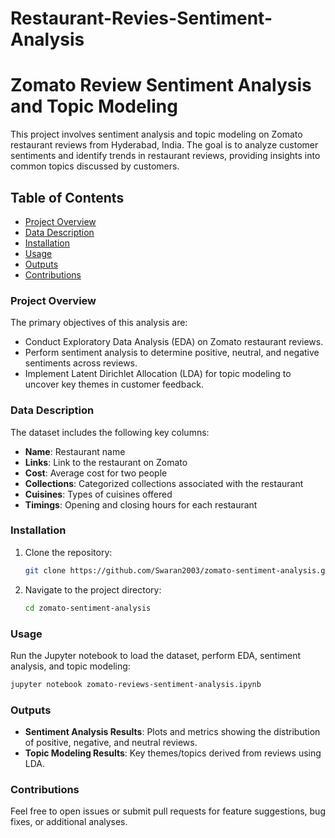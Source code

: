 # Restaurant-Revies-Sentiment-Analysis

# Zomato Review Sentiment Analysis and Topic Modeling

This project involves sentiment analysis and topic modeling on Zomato restaurant reviews from Hyderabad, India. The goal is to analyze customer sentiments and identify trends in restaurant reviews, providing insights into common topics discussed by customers.

## Table of Contents
- [Project Overview](#project-overview)
- [Data Description](#data-description)
- [Installation](#installation)
- [Usage](#usage)
- [Outputs](#outputs)
- [Contributions](#contributions)

### Project Overview
The primary objectives of this analysis are:
- Conduct Exploratory Data Analysis (EDA) on Zomato restaurant reviews.
- Perform sentiment analysis to determine positive, neutral, and negative sentiments across reviews.
- Implement Latent Dirichlet Allocation (LDA) for topic modeling to uncover key themes in customer feedback.

### Data Description
The dataset includes the following key columns:
- **Name**: Restaurant name
- **Links**: Link to the restaurant on Zomato
- **Cost**: Average cost for two people
- **Collections**: Categorized collections associated with the restaurant
- **Cuisines**: Types of cuisines offered
- **Timings**: Opening and closing hours for each restaurant

### Installation
1. Clone the repository:
   ```bash
   git clone https://github.com/Swaran2003/zomato-sentiment-analysis.git
   ```
2. Navigate to the project directory:
   ```bash
   cd zomato-sentiment-analysis
   ```


### Usage
Run the Jupyter notebook to load the dataset, perform EDA, sentiment analysis, and topic modeling:
```bash
jupyter notebook zomato-reviews-sentiment-analysis.ipynb
```

### Outputs
- **Sentiment Analysis Results**: Plots and metrics showing the distribution of positive, negative, and neutral reviews.
- **Topic Modeling Results**: Key themes/topics derived from reviews using LDA.

### Contributions
Feel free to open issues or submit pull requests for feature suggestions, bug fixes, or additional analyses.


